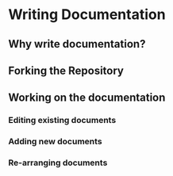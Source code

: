 # Writing Documentation

## Why write documentation?

## Forking the Repository

## Working on the documentation

### Editing existing documents

### Adding new documents

### Re-arranging documents
